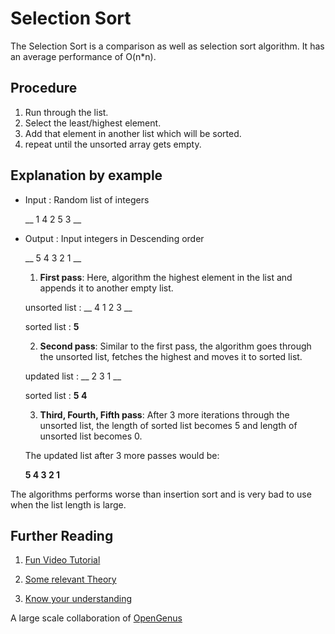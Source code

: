 # Selection Sort
The Selection Sort is a comparison as well as selection sort algorithm. It has an average performance of O(n*n).

## Procedure
1. Run through the list.
2. Select the least/highest element.
3. Add that element in another list which will be sorted.
4. repeat until the unsorted array gets empty.

## Explanation by example
* Input : Random list of integers

   __ 1 4 2 5 3 __
* Output : Input integers in Descending order

   __ 5 4 3 2 1 __

  1. __First pass__:
   Here, algorithm the highest element in the list and appends it to another empty list.

   unsorted list : __ 4 1 2 3 __

   sorted list : __5__

  2. __Second pass__: Similar to the first pass, the algorithm goes through the unsorted list, fetches the highest and moves it to sorted list.

    updated list : __ 2 3 1 __

    sorted list : __5 4__

  3. __Third, Fourth, Fifth pass__: After 3 more iterations through the unsorted list, the length of sorted list becomes 5 and length of unsorted list becomes 0.

  The updated list after 3 more passes would be:

    __5 4 3 2 1__

The algorithms performs worse than insertion sort and is very bad to use when the list length is large.

## Further Reading

1.   [Fun Video Tutorial](https://www.youtube.com/watch?v=Ns4TPTC8whw)

2.   [Some relevant Theory](http://www.geeksforgeeks.org/selection-sort/)

3.   [Know your understanding](http://www.sanfoundry.com/data-structure-questions-answers-selection-sort/)


A large scale collaboration of [OpenGenus](https://github.com/opengenus)
